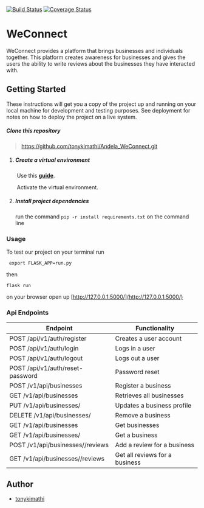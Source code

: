 [![Build Status](https://travis-ci.org/tonykimathi/Andela_WeConnect.svg?branch=ft-user-registration-login-155701739)](https://travis-ci.org/tonykimathi/Andela_WeConnect)
[![Coverage Status](https://coveralls.io/repos/github/tonykimathi/Andela_WeConnect/badge.svg?branch=ft-user-registration-login-155701739)](https://coveralls.io/github/tonykimathi/Andela_WeConnect?branch=ft-user-registration-login-155701739)
# WeConnect

WeConnect provides a platform that brings businesses and individuals together. 
This platform creates awareness for businesses and gives the users the ability 
to write reviews about the businesses they have interacted with.

## Getting Started

These instructions will get you a copy of the project up and running on your local machine for development and testing purposes. See deployment for notes on how to deploy the project on a live system.

##### Clone this repository

> https://github.com/tonykimathi/Andela_WeConnect.git

1. ##### Create a virtual environment

   ​	Use this [**guide**](http://python-guide-pt-br.readthedocs.io/en/latest/dev/virtualenvs/).

   ​	Activate the  virtual environment.

2. ##### Install project dependencies

     run the command `pip -r install requirements.txt` on the command line
     
### Usage

To test our project on your terminal run 

``` export FLASK_APP=run.py```

then

``` flask run ```

on your browser open up [http://127.0.0.1:5000/](http://127.0.0.1:5000/)

### Api Endpoints

| Endpoint | Functionality |
| -------- | ------------- |
| POST /api/v1/auth/register | Creates a user account |
| POST /api/v1/auth/login | Logs in a user |
| POST /api/v1/auth/logout | Logs out a user |
| POST /api/v1/auth/reset-password  | Password reset |
| POST /v1/api/businesses | Register a business |
| GET /v1/api/businesses  | Retrieves all businesses |
| PUT /v1/api/businesses/<businessId> | Updates a business profile |
| DELETE /v1/api/businesses/<businessId> | Remove a business |
| GET /v1/api/businesses | Get businesses |
| GET /v1/api/businesses/<businessId> | Get a business |
| POST /v1/api/businesses/<businessId>/reviews | Add a review for a business |
| GET /v1/api/businesses/<businessId>/reviews | Get all reviews for a business |

## Author

* [tonykimathi](https://github.com/tonykimathi)
